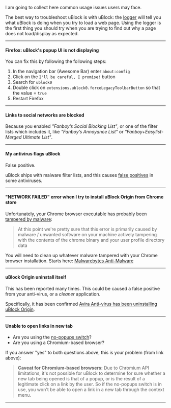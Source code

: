 I am going to collect here common usage issues users may face.

The best way to troubleshoot uBlock is with uBlock: the [logger](https://github.com/gorhill/uBlock/wiki/The-logger) will tell you what uBlock is doing when you try to load a web page. Using the logger is the first thing you should try when you are trying to find out why a page does not load/display as expected.

***

#### Firefox: uBlock's popup UI is not displaying

You can fix this by following the following steps:
1.  In the navigation bar (Awesome Bar) enter `about:config`
2.  Click on the `I'll be careful, I promise!` button
3.  Search for `ublock0`
4.  Double click on `extensions.ublock0.forceLegacyToolbarButton` so that the value = `true`
5.  Restart Firefox

***

#### Links to social networks are blocked

Because you enabled _"Fanboy’s Social Blocking List"_, or one of the filter lists which includes it, like _"Fanboy’s Annoyance List"_ or _"Fanboy+Easylist-Merged Ultimate List"_.

***

#### My antivirus flags uBlock

False positive.

uBlock ships with malware filter lists, and this causes [false positives](https://github.com/gorhill/uBlock/issues/199) in some antiviruses.

***

#### "NETWORK FAILED" error when I try to install uBlock Origin from Chrome store

Unfortunately, your Chrome browser executable has probably been [tampered by malware](https://code.google.com/p/chromium/issues/detail?id=391552#c153):

> At this point we're pretty sure that this error is primarily caused by malware / unwanted software on your machine actively tampering with the contents of the chrome binary and your user profile directory data

You will need to clean up whatever malware tampered with your Chrome browser installation. Starts here:
[Malwarebytes Anti-Malware](https://www.malwarebytes.org/)

***

#### uBlock Origin uninstall itself

This has been reported many times. This could be caused a false positive from your anti-virus, or a _cleaner_ application.

Specifically, it has been confirmed [Avira Anti-virus has been uninstalling uBlock Origin](https://github.com/gorhill/uBlock/issues/882).

***

#### Unable to open links in new tab

- Are you using the [no-popups switch](https://github.com/gorhill/uBlock/wiki/Quick-guide:-popup-user-interface#no-popups)?
- Are you using a Chromium-based browser?

If you answer "yes" to both questions above, this is your problem (from link above):

> **Caveat for Chromium-based browsers:** Due to Chromium API limitations, it's not possible for uBlock to determine for sure whether a new tab being opened is that of a popup, or is the result of a legitimate click on a link by the user. So if the no-popups switch is in use, you won't be able to open a link in a new tab through the context menu.

***